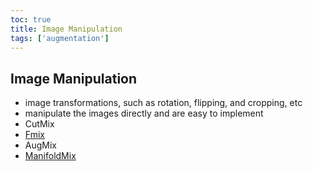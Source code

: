 ```yaml
---
toc: true
title: Image Manipulation
tags: ['augmentation']
---
```



## Image Manipulation
- image transformations, such as rotation, flipping, and cropping, etc 
- manipulate the images directly and are easy to implement 
- CutMix 
- [Fmix](Fmix.md)
- AugMix 
- [ManifoldMix](ManifoldMix.md)



